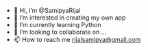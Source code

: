 - 👋 Hi, I’m @SamipyaRijal
- 👀 I’m interested in creating my own app
- 🌱 I’m currently learning Python
- 💞️ I’m looking to collaborate on ...
- 📫 How to reach me rijalsamipya@gmail.com

<!---
SamipyaRijal/SamipyaRijal is a ✨ special ✨ repository because its `README.md` (this file) appears on your GitHub profile.
You can click the Preview link to take a look at your changes.
--->
